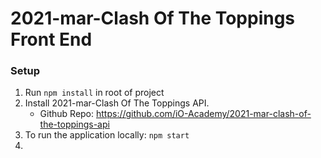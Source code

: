 # 2021-mar-Clash Of The Toppings Front End

### Setup

1. Run `npm install` in root of project
2. Install 2021-mar-Clash Of The Toppings API.
   - Github Repo: https://github.com/iO-Academy/2021-mar-clash-of-the-toppings-api
3. To run the application locally: `npm start`
4. 

